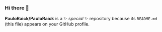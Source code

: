 ### Hi there 👋


**PauloRaick/PauloRaick** is a ✨ _special_ ✨ repository because its `README.md` (this file) appears on your GitHub profile.
